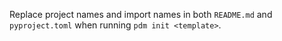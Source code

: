 Replace project names and import names in both `README.md` and `pyproject.toml` when running `pdm init <template>`.
